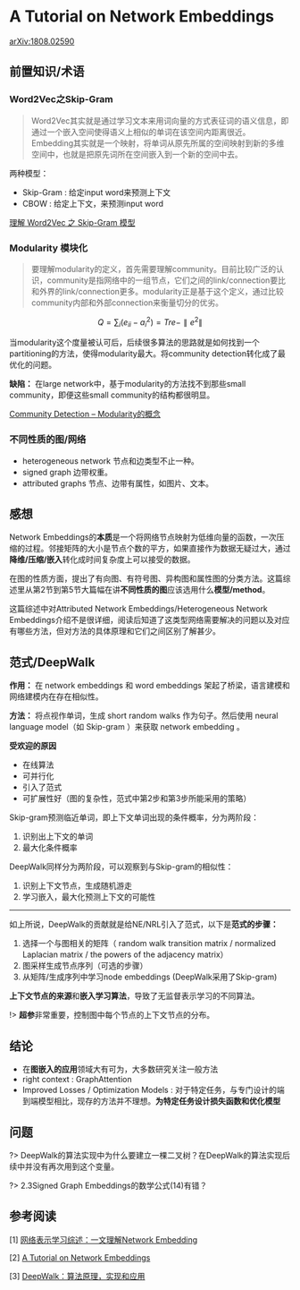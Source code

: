 # A Tutorial on Network Embeddings

[arXiv:1808.02590](https://arxiv.org/abs/1808.02590)

## 前置知识/术语

### Word2Vec之Skip-Gram

> Word2Vec其实就是通过学习文本来用词向量的方式表征词的语义信息，即通过一个嵌入空间使得语义上相似的单词在该空间内距离很近。Embedding其实就是一个映射，将单词从原先所属的空间映射到新的多维空间中，也就是把原先词所在空间嵌入到一个新的空间中去。

两种模型：
- Skip-Gram : 给定input word来预测上下文
- CBOW : 给定上下文，来预测input word

[理解 Word2Vec 之 Skip-Gram 模型](https://zhuanlan.zhihu.com/p/27234078)

### Modularity 模块化

> 要理解modularity的定义，首先需要理解community。目前比较广泛的认识，community是指网络中的一组节点，它们之间的link/connection要比和外界的link/connection更多。modularity正是基于这个定义，通过比较community内部和外部connection来衡量切分的优劣。

$$ Q = \sum_i(e_{ii} - a_i^2) = Tre - \parallel e^2 \parallel $$

当modularity这个度量被认可后，后续很多算法的思路就是如何找到一个partitioning的方法，使得modularity最大。将community detection转化成了最优化的问题。

**缺陷：** 在large network中，基于modularity的方法找不到那些small community，即便这些small community的结构都很明显。

[Community Detection – Modularity的概念](https://greatpowerlaw.wordpress.com/2013/02/24/community-detection-modularity/)

### 不同性质的图/网络

- heterogeneous network 节点和边类型不止一种。
- signed graph 边带权重。
- attributed graphs 节点、边带有属性，如图片、文本。


## 感想

Network Embeddings的**本质**是一个将网络节点映射为低维向量的函数，一次压缩的过程。邻接矩阵的大小是节点个数的平方，如果直接作为数据无疑过大，通过**降维/压缩/嵌入**转化成时间复杂度上可以接受的数据。

在图的性质方面，提出了有向图、有符号图、异构图和属性图的分类方法。这篇综述里从第2节到第5节大篇幅在讲**不同性质的图**应该选用什么**模型/method**。

这篇综述中对Attributed Network Embeddings/Heterogeneous Network Embeddings介绍不是很详细，阅读后知道了这类型网络需要解决的问题以及对应有哪些方法，但对方法的具体原理和它们之间区别了解甚少。

## 范式/DeepWalk
**作用：** 在 network embeddings 和 word embeddings 架起了桥梁，语言建模和网络建模内在存在相似性。

**方法：** 将点视作单词，生成 short random walks 作为句子。然后使用 neural language model（如 Skip-gram ）来获取 network embedding 。

**受欢迎的原因** 
- 在线算法
- 可并行化
- 引入了范式
- 可扩展性好（图的复杂性，范式中第2步和第3步所能采用的策略）

Skip-gram预测临近单词，即上下文单词出现的条件概率，分为两阶段：
1. 识别出上下文的单词
2. 最大化条件概率

DeepWalk同样分为两阶段，可以观察到与Skip-gram的相似性：
1. 识别上下文节点，生成随机游走
2. 学习嵌入，最大化预测上下文的可能性
---
如上所说，DeepWalk的贡献就是给NE/NRL引入了范式，以下是**范式的步骤：**
1. 选择一个与图相关的矩阵（ random walk transition matrix / normalized Laplacian matrix / the  powers of the adjacency matrix）
2. 图采样生成节点序列（可选的步骤）
3. 从矩阵/生成序列中学习node embeddings (DeepWalk采用了Skip-gram)

**上下文节点的来源**和**嵌入学习算法**，导致了无监督表示学习的不同算法。

!> **超参**非常重要，控制图中每个节点的上下文节点的分布。

## 结论
- 在**图嵌入的应用**领域大有可为，大多数研究关注一般方法
- right context : GraphAttention
- Improved Losses / Optimization Models : 对于特定任务，与专门设计的端到端模型相比，现存的方法并不理想。**为特定任务设计损失函数和优化模型**

## 问题
?> DeepWalk的算法实现中为什么要建立一棵二叉树？在DeepWalk的算法实现后续中并没有再次用到这个变量。

?> 2.3Signed Graph Embeddings的数学公式(14)有错？

## 参考阅读
[1] [网络表示学习综述：一文理解Network Embedding](https://zhuanlan.zhihu.com/p/42022918) 

[2] [A Tutorial on Network Embeddings](https://www.cnblogs.com/chaoran/p/9720667.html) 

[3] [DeepWalk：算法原理，实现和应用](https://zhuanlan.zhihu.com/p/56380812) 
